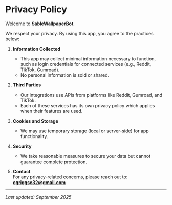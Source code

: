 # Privacy Policy

Welcome to **SableWallpaperBot**.

We respect your privacy. By using this app, you agree to the practices below:

1. **Information Collected**  
   - This app may collect minimal information necessary to function, such as login credentials for connected services (e.g., Reddit, TikTok, Gumroad).  
   - No personal information is sold or shared.  

2. **Third Parties**  
   - Our integrations use APIs from platforms like Reddit, Gumroad, and TikTok.  
   - Each of these services has its own privacy policy which applies when their features are used.  

3. **Cookies and Storage**  
   - We may use temporary storage (local or server-side) for app functionality.  

4. **Security**  
   - We take reasonable measures to secure your data but cannot guarantee complete protection.  

5. **Contact**  
   For any privacy-related concerns, please reach out to:  
   **cgriggse32@gmail.com**

---

_Last updated: September 2025_
